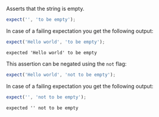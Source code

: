 Asserts that the string is empty.

```javascript
expect('', 'to be empty');
```

In case of a failing expectation you get the following output:

```javascript
expect('Hello world', 'to be empty');
```

```output
expected 'Hello world' to be empty
```

This assertion can be negated using the `not` flag:

```javascript
expect('Hello world', 'not to be empty');
```

In case of a failing expectation you get the following output:

```javascript
expect('', 'not to be empty');
```

```output
expected '' not to be empty
```
